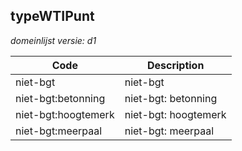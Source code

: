 ## typeWTIPunt

*domeinlijst versie: d1* 

 |Code |Description	|
|	---	|	---	|
| niet-bgt | niet-bgt |
| niet-bgt:betonning | niet-bgt: betonning |
| niet-bgt:hoogtemerk | niet-bgt: hoogtemerk |
| niet-bgt:meerpaal | niet-bgt: meerpaal |
